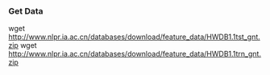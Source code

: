 ### Get Data
wget http://www.nlpr.ia.ac.cn/databases/download/feature_data/HWDB1.1tst_gnt.zip
wget http://www.nlpr.ia.ac.cn/databases/download/feature_data/HWDB1.1trn_gnt.zip
